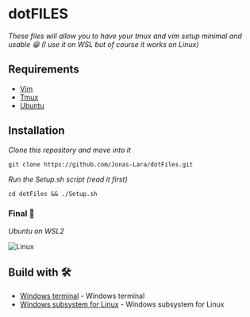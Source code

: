 # dotFILES

_These files will allow you to have your tmux and vim setup minimal and usable 😁 (I use it on WSL but of course it works on Linux)_

## Requirements

* [Vim]([https://neovim.io/](https://www.vim.org/))
* [Tmux](https://github.com/tmux/tmux/wiki)
* [Ubuntu](https://ubuntu.com/)

## Installation 

_Clone this repository and move into it_

```
git clone https://github.com/Jonas-Lara/dotFiles.git
```

_Run the Setup.sh script (read it first)_

```
cd dotFiles && ./Setup.sh
```

### Final 🚀

_Ubuntu on WSL2_

<img src=/Sources/WSL.png alt="Linux"/>

## Build with 🛠️

* [Windows terminal](https://docs.microsoft.com/en-us/windows/terminal/) - Windows terminal
* [Windows subsystem for Linux](https://docs.microsoft.com/es-mx/windows/wsl/) - Windows subsystem for Linux

